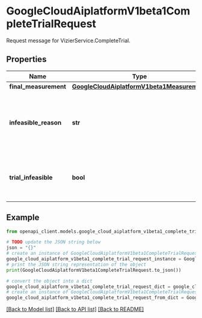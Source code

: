 # GoogleCloudAiplatformV1beta1CompleteTrialRequest

Request message for VizierService.CompleteTrial.

## Properties

Name | Type | Description | Notes
------------ | ------------- | ------------- | -------------
**final_measurement** | [**GoogleCloudAiplatformV1beta1Measurement**](GoogleCloudAiplatformV1beta1Measurement.md) |  | [optional] 
**infeasible_reason** | **str** | Optional. A human readable reason why the trial was infeasible. This should only be provided if &#x60;trial_infeasible&#x60; is true. | [optional] 
**trial_infeasible** | **bool** | Optional. True if the Trial cannot be run with the given Parameter, and final_measurement will be ignored. | [optional] 

## Example

```python
from openapi_client.models.google_cloud_aiplatform_v1beta1_complete_trial_request import GoogleCloudAiplatformV1beta1CompleteTrialRequest

# TODO update the JSON string below
json = "{}"
# create an instance of GoogleCloudAiplatformV1beta1CompleteTrialRequest from a JSON string
google_cloud_aiplatform_v1beta1_complete_trial_request_instance = GoogleCloudAiplatformV1beta1CompleteTrialRequest.from_json(json)
# print the JSON string representation of the object
print(GoogleCloudAiplatformV1beta1CompleteTrialRequest.to_json())

# convert the object into a dict
google_cloud_aiplatform_v1beta1_complete_trial_request_dict = google_cloud_aiplatform_v1beta1_complete_trial_request_instance.to_dict()
# create an instance of GoogleCloudAiplatformV1beta1CompleteTrialRequest from a dict
google_cloud_aiplatform_v1beta1_complete_trial_request_from_dict = GoogleCloudAiplatformV1beta1CompleteTrialRequest.from_dict(google_cloud_aiplatform_v1beta1_complete_trial_request_dict)
```
[[Back to Model list]](../README.md#documentation-for-models) [[Back to API list]](../README.md#documentation-for-api-endpoints) [[Back to README]](../README.md)


